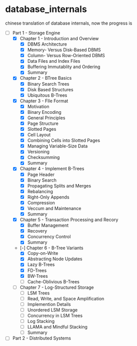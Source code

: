 # database_internals
chinese translation of database internals, now the progress is

- [ ] Part 1 - Storage Engine
  - [x] Chapter 1 - Introduction and Overview
    - [x] DBMS Architecture
    - [x] Memory- Versus Disk-Based DBMS
    - [x] Column- Versus Row-Oriented DBMS
    - [x] Data Files and Index Files
    - [x] Buffering Immutablity and Ordering
    - [x] Summary
  - [x] Chapter 2 - BTree Basics
    - [x] Binary Search Trees
    - [x] Disk Based Structures
    - [x] Ubiquitous B-Trees
  - [x] Chapter 3 - FIle Format
    - [x] Motivation
    - [x] Binary Encoding
    - [x] General Principles
    - [x] Page Structure
    - [x] Slotted Pages
    - [x] Cell Layout
    - [x] Combining Cells into Slotted Pages
    - [x] Managing Variable-Size Data
    - [x] Versioning
    - [x] Checksumming
    - [x] Summary
  - [x] Chapter 4 - Implement B-Trees
    - [x] Page Header
    - [x] Binary Search
    - [x] Propagating Splits and Merges
    - [x] Rebalancing
    - [x] Right-Only Appends
    - [x] Compression
    - [x] Veccum and Maintenance
    - [x] Summary
  - [x] Chapter 5 - Transaction Processing and Recory
    - [x] Buffer Management
    - [x] Recovery
    - [x] Concurrency Control
    - [x] Summary
  - [-] Chapter 6 - B-Tree Variants
    - [x] Copy-on-Write
    - [x] Abstracting Node Updates
    - [x] Lazy B-Trees
    - [x] FD-Trees
    - [x] BW-Trees
    - [ ] Cache-Oblivious B-Trees
  - [ ] Chapter 7 - Log-Structured Storage
    - [ ] LSM Trees
    - [ ] Read, Write, and Space Amplification
    - [ ] Implemention Details
    - [ ] Unordered LSM Storage
    - [ ] Concurrency in LSM Trees
    - [ ] Log Stacking
    - [ ] LLAMA and Mindful Stacking
    - [ ] Summary
- [ ] Part 2 - Distributed Systems
